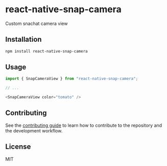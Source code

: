 # react-native-snap-camera

Custom snachat camera view

## Installation

```sh
npm install react-native-snap-camera
```

## Usage

```js
import { SnapCameraView } from "react-native-snap-camera";

// ...

<SnapCameraView color="tomato" />
```

## Contributing

See the [contributing guide](CONTRIBUTING.md) to learn how to contribute to the repository and the development workflow.

## License

MIT
